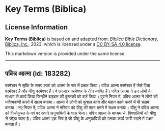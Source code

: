 # Key Terms (Biblica)

## License Information

**Key Terms (Biblica)** is based on and adapted from: _Biblica Bible Dictionary_, [Biblica, Inc.](https://www.biblica.com/), 2023, which is licensed under a [CC BY-SA 4.0 license](https://creativecommons.org/licenses/by-sa/4.0/legalcode.en).

This markdown version is provided under the same license.



--------------------------------

## पवित्र आत्मा (id: 183282)

परमेश्वर ने सृष्टि के समय स्वयं को आत्मा के रूप में प्रकट किया। पवित्र आत्मा परमेश्वर हैं जैसे पिता परमेश्वर हैं और यीशु परमेश्वर हैं। वे एकमात्र परमेश्वर के तीन व्यक्ति हैं। पवित्र आत्मा ने उन लोगों के माध्यम से कार्य किया जिन्होंने बाइबल की पुस्तकों को दर्ज किया। पुराने नियम में, पवित्र आत्मा ने लोगों को भविष्यवाणी करने में सक्षम बनाया। आत्मा ने लोगों को कुशल कार्य और महान कार्य करने में भी सक्षम बनाया। नए नियम में, पवित्र आत्मा ने मरियम को यीशु की माता बनने में सक्षम बनाया। यीशु ने पवित्र आत्मा को पिन्तेकुस्त के पर्व पर अपने अनुयायियों के पास भेजा। पवित्र आत्मा के माध्यम से, विश्वासियों को यीशु से जोड़ा जाता है। पवित्र आत्मा एक मित्र है जो यीशु के अनुयायियों को उनका कार्य जारी रखने में सक्षम बनाता है।


